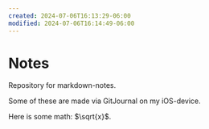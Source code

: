 ```yaml
---
created: 2024-07-06T16:13:29-06:00
modified: 2024-07-06T16:14:49-06:00
---
```


# Notes

Repository for markdown-notes.

Some of these are made via GitJournal on my iOS-device.

Here is some math: $\sqrt{x}$.

<!-- EOF -->
